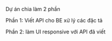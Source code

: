 Dự án chia làm 2 phần

Phần 1:  Viết API cho BE xử lý các đặc tả 

Phần 2: làm UI responsive với API đã viết
